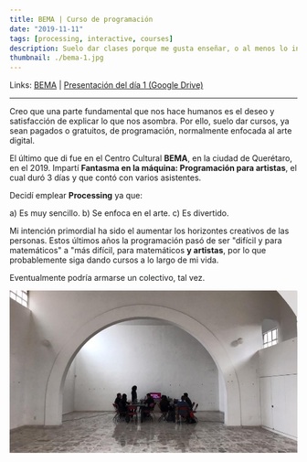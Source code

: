 ```yaml
---
title: BEMA | Curso de programación
date: "2019-11-11"
tags: [processing, interactive, courses]
description: Suelo dar clases porque me gusta enseñar, o al menos lo intento.
thumbnail: ./bema-1.jpg
---
```


<div class='md-link'>

Links:
[BEMA](https://derivelab.org/proyecto/bema/) |
[Presentación del día 1 (Google Drive)](https://docs.google.com/presentation/d/1j1E7KgyOnQeYvUUb-sMj158kkEOp7Xd3TGaVYhnrWiE/edit?usp=sharing)

</div>

<hr>

Creo que una parte fundamental que nos hace humanos es el deseo y satisfacción de explicar lo que nos asombra. Por ello, suelo dar cursos, ya sean pagados o gratuitos, de programación, normalmente enfocada al arte digital.

El último que di fue en el Centro Cultural **BEMA**, en la ciudad de Querétaro, en el 2019. Impartí **Fantasma en la máquina: Programación para artistas**, el cual duró 3 días y que contó con varios asistentes.

Decidí emplear **Processing** ya que:

a) Es muy sencillo.
b) Se enfoca en el arte.
c) Es divertido.

Mi intención primordial ha sido el aumentar los horizontes creativos de las personas. Estos últimos años la programación pasó de ser "difícil y para matemáticos" a "más difícil, para matemáticos **y artistas**, por lo que probablemente siga dando cursos a lo largo de mi vida.

Eventualmente podría armarse un colectivo, tal vez.

![BEMA Clases Animanoir Óscar A. Montiel VR](bema-2.jpg)
